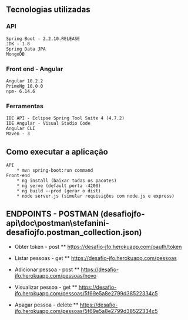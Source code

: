

## Tecnologias utilizadas

### API
    Spring Boot - 2.2.10.RELEASE
    JDK - 1.8
    Spring Data JPA
	MongoDB

### Front end - Angular

    Angular 10.2.2
    PrimeNg 10.0.0
    npm- 6.14.6

### Ferramentas

    IDE API - Eclipse Spring Tool Suite 4 (4.7.2) 
	IDE Angular - Visual Studio Code
    Angular CLI
	Maven - 3     
 
## Como executar a aplicação 
	API 
		* mvn spring-boot:run command
	Front-end 
		* ng install (baixar todas os pacotes)
		* ng serve (default porta -4200)
		* ng build --prod (gerar o dist)
		* node server.js (simular requisições com node.js e express)
		
	
## ENDPOINTS - POSTMAN (desafiojfo-api\doc\postman\stefanini-desafiojfo.postman_collection.json)
	
* Obter token - post
** https://desafio-jfo.herokuapp.com/oauth/token

* Listar pessoas - get
** https://desafio-jfo.herokuapp.com/pessoas

* Adicionar pessoa - post
** https://desafio-jfo.herokuapp.com/pessoas/novo

* Visualizar pessoa - get
** https://desafio-jfo.herokuapp.com/pessoas/5f69e5a8e2799d38522334c5

* Apagar pessoa - delete
** https://desafio-jfo.herokuapp.com/pessoas/5f69e5a8e2799d38522334c5


 